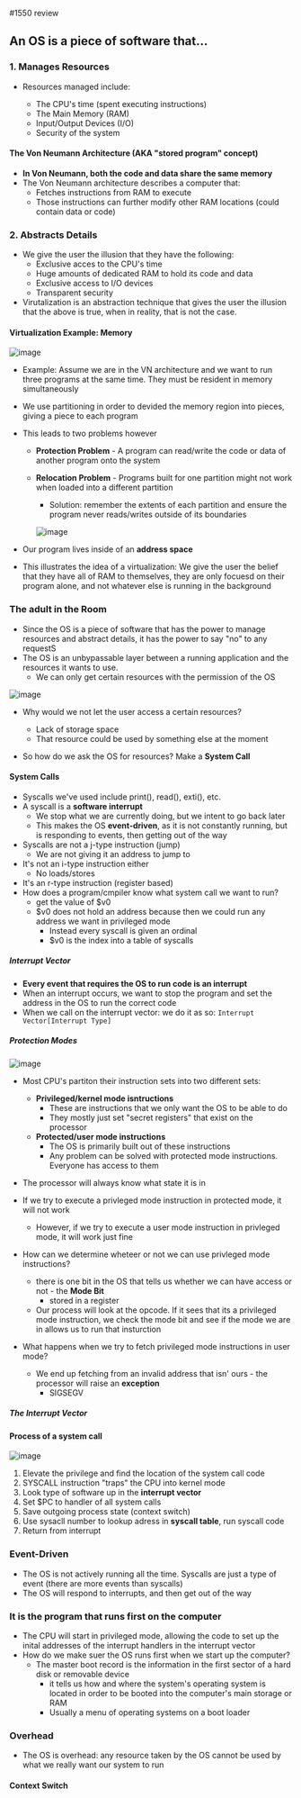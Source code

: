 #1550 review

## An OS is a piece of software that...

### 1. Manages Resources

* Resources managed include:
  
  * The CPU's time (spent executing instructions)
  * The Main Memory (RAM)
  * Input/Output Devices (I/O)
  * Security of the system
 
#### The Von Neumann Architecture (AKA "stored program" concept)

* **In Von Neumann, both the code and data share the same memory**
* The Von Neumann architecture describes a computer that:
  * Fetches instructions from RAM to execute
  * Those instructions can further modify other RAM locations (could contain data or code) 

### 2. Abstracts Details

* We give the user the illusion that they have the following:
  * Exclusive acces to the CPU's time
  * Huge amounts of dedicated RAM to hold its code and data
  * Exclusive access to I/O devices
  * Transparent security
* Virutalization is an abstraction technique that gives the user the illusion that the above is true, when in reality, that is not the case.

#### Virtualization Example: Memory

![image](https://github.com/Clester31/1550-midterm-review/assets/91839534/74f5fb6d-5569-458f-83e6-1b9e644bdd0a)

* Example: Assume we are in the VN architecture and we want to run three programs at the same time. They must be resident in memory simultaneously
* We use partitioning in order to devided the memory region into pieces, giving a piece to each program
* This leads to two problems however
  * **Protection Problem** - A program can read/write the code or data of another program onto the system
  * **Relocation Problem** - Programs built for one partition might not work when loaded into a different partition
    * Solution: remember the extents of each partition and ensure the program never reads/writes outside of its boundaries
   
    ![image](https://github.com/Clester31/1550-midterm-review/assets/91839534/fe26ef0a-4a9f-4647-a894-4e30ef0fcec6)

* Our program lives inside of an **address space**
* This illustrates the idea of a virtualization: We give the user the belief that they have all of RAM to themselves, they are only focuesd on their program alone, and not whatever else is running in the background

### The adult in the Room

* Since the OS is a piece of software that has the power to manage resources and abstract details, it has the power to say "no" to any requestS
* The OS is an unbypassable layer between a running application and the resources it wants to use.
  * We can only get certain resources with the permission of the OS 

![image](https://github.com/Clester31/1550-midterm-review/assets/91839534/15ae35d0-d139-4b0a-8bb8-d7462088221c)

* Why would we not let the user access a certain resources?
  * Lack of storage space
  * That resource could be used by something else at the moment
 
* So how do we ask the OS for resources? Make a **System Call**

#### System Calls

* Syscalls we've used include print(), read(), exti(), etc.
* A syscall is a **software interrupt**
  * We stop what we are currently doing, but we intent to go back later
  * This makes the OS **event-driven**, as it is not constantly running, but is responding to events, then getting out of the way
* Syscalls are not a j-type instruction (jump)
  * We are not giving it an address to jump to
* It's not an i-type instruction either
  * No loads/stores
* It's an r-type instruction (register based)
* How does a program/cmpiler know what system call we want to run?
  * get the value of $v0
  * $v0 does not hold an address because then we could run any address we want in privileged mode
    * Instead every syscall is given an ordinal
    * $v0 is the index into a table of syscalls
   
##### Interrupt Vector

* **Every event that requires the OS to run code is an interrupt**
* When an interrupt occurs, we want to stop the program and set the address in the OS to run the correct code
* When we call on the interrupt vector: we do it as so:
  ```Interrupt Vector[Interrupt Type]``` 

##### Protection Modes

![image](https://github.com/Clester31/1550-midterm-review/assets/91839534/cc57da04-2ff8-4267-854b-9d5473759c0e)

* Most CPU's partiton their instruction sets into two different sets:
  * **Privileged/kernel mode isntructions**
    * These are instructions that we only want the OS to be able to do
    * They mostly just set "secret registers" that exist on the processor 
  * **Protected/user mode instructions**
    * The OS is primarily built out of these instructions
    * Any problem can be solved with protected mode instructions. Everyone has access to them 
* The processor will always know what state it is in
* If we try to execute a privleged mode instruction in protected mode, it will not work
  * However, if we try to execute a user mode instruction in privleged mode, it will work just fine
 
* How can we determine wheteer or not we can use privleged mode instructions?
  * there is one bit in the OS that tells us whether we can have access or not - the **Mode Bit**
    * stored in a register
  * Our process will look at the opcode. If it sees that its a privileged mode instruction, we check the mode bit and see if the mode we are in allows us to run that insturction
* What happens when we try to fetch privileged mode instructions in user mode?
  * We end up fetching from an invalid address that isn' ours - the processor will raise an **exception**
    * SIGSEGV
   
##### The Interrupt Vector

 
#### Process of a system call

![image](https://github.com/Clester31/1550-midterm-review/assets/91839534/5b01eb50-dfa4-45f4-a604-39d7291d315e)

1. Elevate the privilege and find the location of the system call code
2. SYSCALL instruction "traps" the CPU into kernel mode
3. Look type of software up in the **interrupt vector**
4. Set $PC to handler of all system calls
5. Save outgoing process state (context switch)
6. Use sysacll number to lookup adress in **syscall table**, run syscall code
7. Return from interrupt

### Event-Driven

* The OS is not actively running all the time. Syscalls are just a type of event (there are more events than syscalls)
* The OS will respond to interrupts, and then get out of the way

### It is the program that runs first on the computer

* The CPU will start in privileged mode, allowing the code to set up the inital addresses of the interrupt handlers in the interrupt vector
* How do we make suer the OS runs first when we start up the computer?
  * The master boot record is the information in the first sector of a hard disk or removable device
    * it tells us how and where the system's operating system is located in order to be booted into the computer's main storage or RAM
    * Usually a menu of operating systems on a boot loader
   
### Overhead

* The OS is overhead: any resource taken by the OS cannot be used by what we really want our system to run

#### Context Switch
